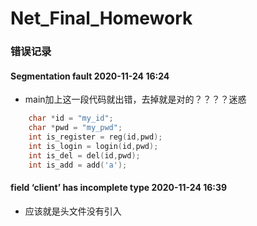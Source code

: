 # Net_Final_Homework

### 错误记录
#### Segmentation fault 2020-11-24 16:24
- main加上这一段代码就出错，去掉就是对的？？？？迷惑
```C
	char *id = "my_id";
	char *pwd = "my_pwd";
	int is_register = reg(id,pwd);
	int is_login = login(id,pwd);
	int is_del = del(id,pwd);
	int is_add = add('a');
```

#### field ‘client’ has incomplete type 2020-11-24 16:39
- 应该就是头文件没有引入